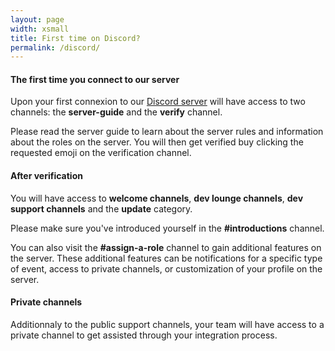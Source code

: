 ```yaml
---
layout: page
width: xsmall
title: First time on Discord?
permalink: /discord/
---
```


#### The first time you connect to our server


Upon your first connexion to our [Discord server](https://discord.gg/Ledger) will have access to two channels: the **server-guide** and the **verify** channel.

Please read the server guide to learn about the server rules and information about the roles on the server. You will then get verified buy clicking the requested emoji on the verification channel.


#### After verification

You will have access to **welcome channels**, **dev lounge channels**, **dev support channels** and the **update** category.

Please make sure you've introduced yourself in the **#introductions** channel.

You can also visit the **#assign-a-role** channel to gain additional features on the server. These additional features can be notifications for a specific type of event, access to private channels, or customization of your profile on the server.

#### Private channels

Additionnaly to the public support channels, your team will have access to a private channel to get assisted through your integration process.


